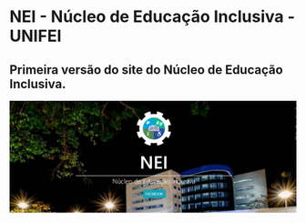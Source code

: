 # NEI - Núcleo de Educação Inclusiva - UNIFEI
## Primeira versão do site do Núcleo de Educação Inclusiva.

![Home page!](https://github.com/GenoaroSJr/site_nei/blob/master/inicial.png)
